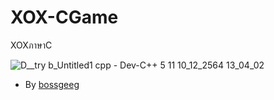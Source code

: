 # XOX-CGame
XOXภาษาC


![D__try b_Untitled1 cpp - Dev-C++ 5 11 10_12_2564 13_04_02](https://user-images.githubusercontent.com/95701554/145525369-717d61e0-27b0-4bbe-959f-7a5d0ee9c7ca.png)

+ By [bossgeeg](mailto:bossgeeg123456@gmail.com)

